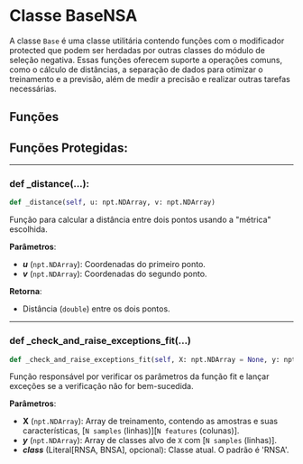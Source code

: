 # Classe BaseNSA

A classe `Base` é uma classe utilitária contendo funções com o modificador 
protected que podem ser herdadas por outras classes do módulo de seleção negativa. 
Essas funções oferecem suporte a operações comuns, como o cálculo de distâncias, 
a separação de dados para otimizar o treinamento e a previsão, além de medir a 
precisão e realizar outras tarefas necessárias.

## Funções

## Funções Protegidas:

---

### def _distance(...):

```python
def _distance(self, u: npt.NDArray, v: npt.NDArray)
```

Função para calcular a distância entre dois pontos usando a "métrica" escolhida.

**Parâmetros**:
* ***u*** (``npt.NDArray``): Coordenadas do primeiro ponto.
* ***v*** (``npt.NDArray``): Coordenadas do segundo ponto.

**Retorna**:
* Distância (``double``) entre os dois pontos.

---

### def _check_and_raise_exceptions_fit(...)

```python
def _check_and_raise_exceptions_fit(self, X: npt.NDArray = None, y: npt.NDArray = None, _class_: Literal['RNSA', 'BNSA'] = 'RNSA')
```
Função responsável por verificar os parâmetros da função fit e lançar exceções se a verificação não for bem-sucedida.

**Parâmetros**:
* **X** (``npt.NDArray``): Array de treinamento, contendo as amostras e suas características, [``N samples`` (linhas)][``N features`` (colunas)].
* ***y*** (``npt.NDArray``): Array de classes alvo de ``X`` com [``N samples`` (linhas)].
* ***_class_*** (Literal[RNSA, BNSA], opcional): Classe atual. O padrão é 'RNSA'.
